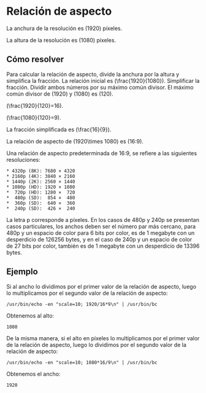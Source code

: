 # Relación de aspecto

La anchura de la resolución es \(1920\) píxeles.

La altura de la resolución es \(1080\) píxeles.

## Cómo resolver

Para calcular la relación de aspecto, divide la anchura por la altura y simplifica la fracción. La relación inicial es \(\frac{1920}{1080}\). Simplificar la fracción. Dividir ambos números por su máximo común divisor. El máximo común divisor de \(1920\) y \(1080\) es \(120\).

\(\frac{1920}{120}=16\).

\(\frac{1080}{120}=9\).

La fracción simplificada es \(\frac{16}{9}\).

La relación de aspecto de \(1920\times 1080\) es \(16:9\).

Una relación de aspecto predeterminada de 16:9, se refiere a las siguientes resoluciones:

	* 4320p (8K): 7680 × 4320
	* 2160p (4K): 3840 × 2160
	* 1440p (2K): 2560 × 1440
	* 1080p (HD): 1920 × 1080
	*  720p (HD): 1280 ×  720
	*  480p (SD):  854 ×  480
	*  360p (SD):  640 ×  360
	*  240p (SD):  426 ×  240

La letra p corresponde a píxeles. En los casos de 480p y 240p se presentan casos particulares, los anchos deben ser el número par más cercano, para 480p y un espacio de color para 6 bits por color, es de 1 megabyte con un desperdicio de 126256 bytes, y en el caso de 240p y un espacio de color de 27 bits por color, también es de 1 megabyte con un desperdicio de 13396 bytes.

## Ejemplo

Si al ancho lo dividimos por el primer valor de la relación de aspecto, luego lo multiplicamos por el segundo valor de la relación de aspecto:

	/usr/bin/echo -en "scale=10; 1920/16*9\n" | /usr/bin/bc

Obtenemos al alto:

	1080

De la misma manera, si el alto en píxeles lo multiplicamos por el primer valor de la relación de aspecto, luego lo dividimos por el segundo valor de la relación de aspecto:

	/usr/bin/echo -en "scale=10; 1080*16/9\n" | /usr/bin/bc

Obtenemos el ancho:

	1920
